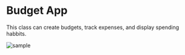 # Budget App

This class can create budgets, track expenses, and display spending habbits.

![sample](https://user-images.githubusercontent.com/87616660/128454806-35b0d084-f9a8-4c7f-bc0b-45c6dc714567.png)
